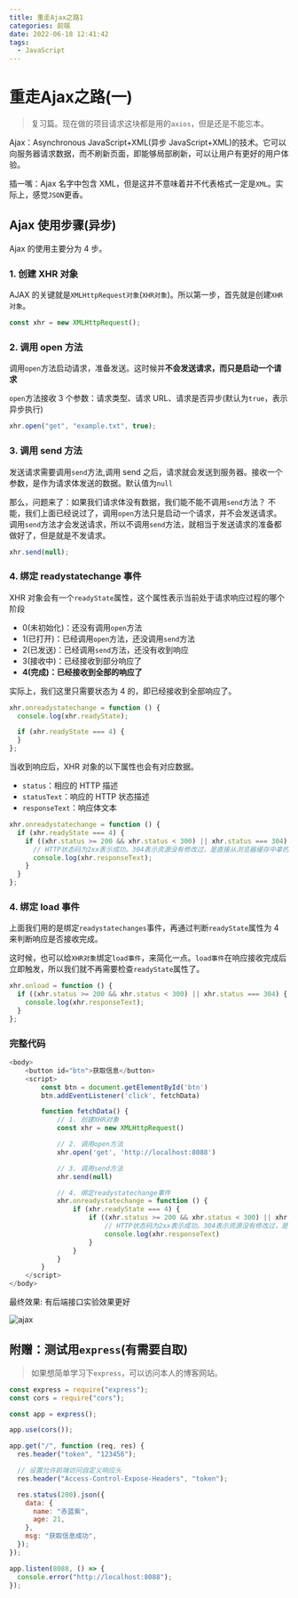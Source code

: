 ```yaml
---
title: 重走Ajax之路1
categories: 前端
date: 2022-06-18 12:41:42
tags:
  - JavaScript
---
```


# 重走Ajax之路(一)

> 复习篇。现在做的项目请求这块都是用的`axios`，但是还是不能忘本。

Ajax：Asynchronous JavaScript+XML(异步 JavaScript+XML)的技术。它可以向服务器请求数据，而不刷新页面，即能够局部刷新，可以让用户有更好的用户体验。

插一嘴：Ajax 名字中包含 XML，但是这并不意味着并不代表格式一定是`XML`。实际上，感觉`JSON`更香。

## Ajax 使用步骤(异步)

Ajax 的使用主要分为 4 步。

### 1. 创建 XHR 对象

AJAX 的关键就是`XMLHttpRequest对象`(`XHR对象`)。所以第一步，首先就是创建`XHR对象`。

```js
const xhr = new XMLHttpRequest();
```

### 2. 调用 open 方法

调用`open`方法启动请求，准备发送。这时候并**不会发送请求，而只是启动一个请求**

`open`方法接收 3 个参数：请求类型、请求 URL、请求是否异步(默认为`true`，表示异步执行)

```js
xhr.open("get", "example.txt", true);
```

### 3. 调用 send 方法

发送请求需要调用`send`方法,调用 send 之后，请求就会发送到服务器。接收一个参数，是作为请求体发送的数据。默认值为`null`

那么，问题来了：如果我们请求体没有数据，我们能不能不调用`send`方法？
不能，我们上面已经说过了，调用`open`方法只是启动一个请求，并不会发送请求。调用`send`方法才会发送请求，所以不调用`send`方法，就相当于发送请求的准备都做好了，但是就是不发请求。

```js
xhr.send(null);
```

### 4. 绑定 readystatechange 事件

XHR 对象会有一个`readyState`属性，这个属性表示当前处于请求响应过程的哪个阶段

- 0(未初始化)：还没有调用`open`方法
- 1(已打开)：已经调用`open`方法，还没调用`send`方法
- 2(已发送)：已经调用`send`方法，还没有收到响应
- 3(接收中)：已经接收到部分响应了
- **4(完成)：已经接收到全部的响应了**

实际上，我们这里只需要状态为 4 的，即已经接收到全部响应了。

```js
xhr.onreadystatechange = function () {
  console.log(xhr.readyState);

  if (xhr.readyState === 4) {
  }
};
```

当收到响应后，XHR 对象的以下属性也会有对应数据。

- `status`：相应的 HTTP 描述
- `statusText`：响应的 HTTP 状态描述
- `responseText`：响应体文本

```js
xhr.onreadystatechange = function () {
  if (xhr.readyState === 4) {
    if ((xhr.status >= 200 && xhr.status < 300) || xhr.status === 304) {
      // HTTP状态码为2xx表示成功。304表示资源没有修改过，是直接从浏览器缓存中拿的，即也算收到正确的响应
      console.log(xhr.responseText);
    }
  }
};
```

### 4. 绑定 load 事件

上面我们用的是绑定`readystatechanges`事件，再通过判断`readyState`属性为 4 来判断响应是否接收完成。

这时候，也可以给`XHR对象`绑定`load事件`，来简化一点。`load事件`在响应接收完成后立即触发，所以我们就不再需要检查`readyState`属性了。

```js
xhr.onload = function () {
  if ((xhr.status >= 200 && xhr.status < 300) || xhr.status === 304) {
    console.log(xhr.responseText);
  }
};
```

### 完整代码

```js
<body>
    <button id="btn">获取信息</button>
    <script>
        const btn = document.getElementById('btn')
        btn.addEventListener('click', fetchData)

        function fetchData() {
            // 1. 创建XHR对象
            const xhr = new XMLHttpRequest()

            // 2. 调用open方法
            xhr.open('get', 'http://localhost:8088')

            // 3. 调用send方法
            xhr.send(null)

            // 4. 绑定readystatechange事件
            xhr.onreadystatechange = function () {
                if (xhr.readyState === 4) {
                    if ((xhr.status >= 200 && xhr.status < 300) || xhr.status === 304) {
                        // HTTP状态码为2xx表示成功。304表示资源没有修改过，是直接从浏览器缓存中拿的，即也算收到正确的响应
                        console.log(xhr.responseText)
                    }
                }
            }
        }
    </script>
</body>
```

最终效果: 有后端接口实验效果更好

![ajax](https://p3-juejin.byteimg.com/tos-cn-i-k3u1fbpfcp/95c5509e76354c738ee694e528ca0551~tplv-k3u1fbpfcp-zoom-1.image)

## 附赠：测试用`express`(有需要自取)

> 如果想简单学习下`express`，可以访问本人的博客网站。

```js
const express = require("express");
const cors = require("cors");

const app = express();

app.use(cors());

app.get("/", function (req, res) {
  res.header("token", "123456");

  // 设置允许前端访问自定义响应头
  res.header("Access-Control-Expose-Headers", "token");

  res.status(200).json({
    data: {
      name: "赤蓝紫",
      age: 21,
    },
    msg: "获取信息成功",
  });
});

app.listen(8088, () => {
  console.error("http://localhost:8088");
});
```
